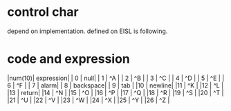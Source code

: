 # control char

depend on implementation. defined on EISL is following.

# code and expression

|num(10)| expression|
| 0     | null|
| 1     | ^A  |
| 2     | ^B  |
| 3     | ^C  |
| 4     | ^D  |
| 5     | ^E  |
| 6     | ^F  |
| 7     | alarm|
| 8     | backspace|
| 9     | tab |
|10     | newline|
|11     | ^K  |
|12     | ^L  |
|13     | return|
|14     | ^N  |
|15     | ^O  |
|16     | ^P  |
|17     | ^Q  |
|18     | ^R  |
|19     | ^S  |
|20     | ^T  |
|21     | ^U  |
|22     | ^V  |
|23     | ^W  |
|24     | ^X  |
|25     | ^Y  |
|26     | ^Z  | 

